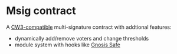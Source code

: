 # Msig contract

A [CW3-compatible](https://github.com/CosmWasm/cw-plus/tree/main/packages/cw3) multi-signature contract with addtional features:
- dynamically add/remove voters and change thresholds
- module system with hooks like [Gnosis Safe](https://help.gnosis-safe.io/en/articles/4934378-what-is-a-module)
